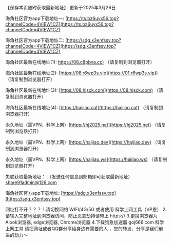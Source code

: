 【保存本页随时获取最新地址】 更新于2025年3月26日

海角社区官方app下载地址一: [https://ts.bz6uyx56.top?channelCode=4VIEW1CZ](https://ts.bz6uyx56.top?channelCode=4VIEW1CZ)

海角社区官方app下载地址二: [https://sdg.x3enfssv.top?channelCode=4VIEW1CZ](https://sdg.x3enfssv.top?channelCode=4VIEW1CZ) 

海角社区最新在线地址(1): [https://08.c8pbva.cc)](https://01.c8pbva.cc) （请复制到浏览器打开）

海角社区最新在线地址(2): [https://08.r6wp3s.vip](https://01.r6wp3s.vip)) （请复制到浏览器打开）

海角社区最新在线地址(3): [https://08.hjsck.com](https://08.hjsck.com) （请复制到浏览器打开）

海角社区最新在线地址(4): [https://haijiao.cat](https://haijiao.cat) （请复制到浏览器打开）

永久地址（需VPN、科学上网）[https://hj2025.net](https://hj2025.net) （请复制到浏览器打开）

永久地址（需VPN、科学上网）[https://haijiao.dev](https://haijiao.dev) （请复制到浏览器打开）

永久地址（需VPN、科学上网）[https://haijiao.ws](https://haijiao.ws) （请复制到浏览器打开）

失联获取最新地址： （发送任何信息到邮箱即可获取最新地址） [share91admin@126.com](share91admin@126.com)

海角社区官方app下载地址: [https://sdg.x3enfssv.top](https://sdg.x3enfssv.top) 

网址打不开？？？ 1.请切换网络 WIFI/4G/5G 或者使用 科学上网工具（VP恩） 2.请输入完整地址到浏览器访问，防止恶意劫持请带上 https:// 3.更换浏览器为Alook浏览器, edge浏览器, Chrome浏览器 4.下载狗急加速器 goj666.com 科学上网工具 请把网址或者QQ群分享给身边有需要的人 ，您的转发、分享是我们前进的动力～
